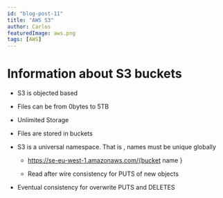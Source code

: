 ```yaml
---
id: "blog-post-11"
title: "AWS S3"
author: Carlos
featuredImage: aws.png
tags: [AWS]
---
```


# Information about S3 buckets

+ S3 is objected based 
+ Files can be from 0bytes to 5TB
+ Unlimited Storage
+ Files are stored in buckets
+ S3 is a universal namespace. That is , names must be unique globally 

  + https://se-eu-west-1.amazonaws.com/{bucket name }

   + Read after wire consistency for PUTS of new objects 

+ Eventual consistency for overwrite PUTS and DELETES 